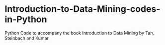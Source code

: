 # Introduction-to-Data-Mining-codes-in-Python
Python Code to accompany the book Introduction to Data Mining by Tan, Steinbach and Kumar
